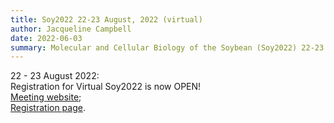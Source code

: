 ```yaml
---
title: Soy2022 22-23 August, 2022 (virtual)
author: Jacqueline Campbell
date: 2022-06-03
summary: Molecular and Cellular Biology of the Soybean (Soy2022) 22-23 August, 2022
---
```

22 - 23 August 2022:<br>
Registration for Virtual Soy2022 is now OPEN! <br>
[Meeting website](https://www.regcytes.extension.iastate.edu/soy2022/); <br>
[Registration page](https://www.regcytes.extension.iastate.edu/soy2022/register/).

